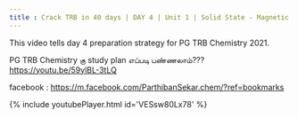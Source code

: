 ```yaml
---
title : Crack TRB in 40 days | DAY 4 | Unit 1 | Solid State - Magnetic Properties
---
```


This video tells day 4 preparation strategy for PG TRB Chemistry 2021.

PG TRB Chemistry கு study plan எப்படி பண்ணலாம்??? 
https://youtu.be/59ylBL-3tLQ

facebook : https://m.facebook.com/ParthibanSekar.chem/?ref=bookmarks



{% include youtubePlayer.html id='VESsw80Lx78' %}
